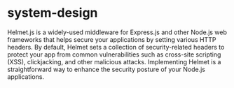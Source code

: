 # system-design

Helmet.js is a widely-used middleware for Express.js and other Node.js web frameworks that helps secure your applications by setting various HTTP headers. By default, Helmet sets a collection of security-related headers to protect your app from common vulnerabilities such as cross-site scripting (XSS), clickjacking, and other malicious attacks. Implementing Helmet is a straightforward way to enhance the security posture of your Node.js applications.
